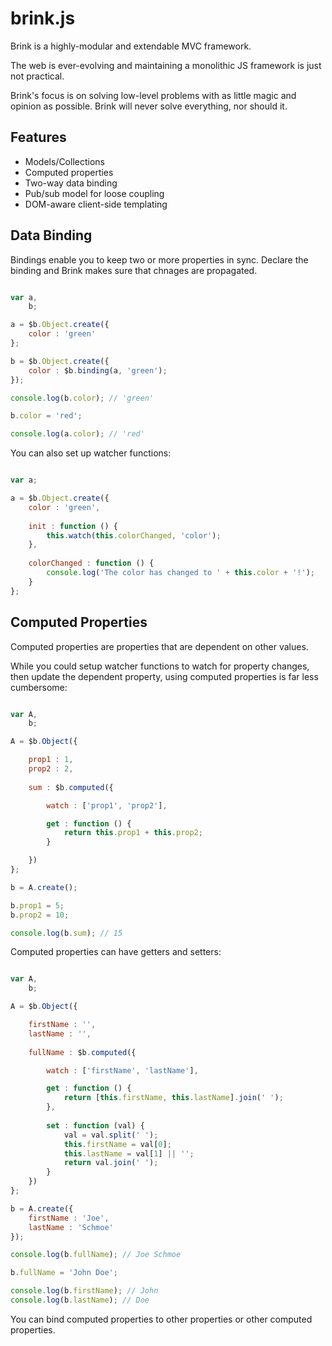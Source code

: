 # brink.js

Brink is a highly-modular and extendable MVC framework.

The web is ever-evolving and maintaining a monolithic JS framework is just not practical.

Brink's focus is on solving low-level problems with as little magic and opinion as possible.
Brink will never solve everything, nor should it. 

## Features

- Models/Collections
- Computed properties
- Two-way data binding
- Pub/sub model for loose coupling
- DOM-aware client-side templating

## Data Binding

Bindings enable you to keep two or more properties in sync.
Declare the binding and Brink makes sure that chnages are
propagated.

```javascript

var a,
    b;

a = $b.Object.create({
    color : 'green'
};

b = $b.Object.create({
    color : $b.binding(a, 'green');
});

console.log(b.color); // 'green'

b.color = 'red';

console.log(a.color); // 'red'

```
You can also set up watcher functions:

```javascript

var a;

a = $b.Object.create({
    color : 'green',
    
    init : function () {
        this.watch(this.colorChanged, 'color');
    },
    
    colorChanged : function () {
        console.log('The color has changed to ' + this.color + '!');
    }
};

````

## Computed Properties

Computed properties are properties that are dependent on other values.

While you could setup watcher functions to watch for property changes, then update 
the dependent property, using computed properties is far less cumbersome:

```javascript

var A,
    b;

A = $b.Object({

    prop1 : 1,
    prop2 : 2,
    
    sum : $b.computed({

        watch : ['prop1', 'prop2'],

        get : function () {
            return this.prop1 + this.prop2;
        }

    })
};

b = A.create();

b.prop1 = 5;
b.prop2 = 10;

console.log(b.sum); // 15

````

Computed properties can have getters and setters:

```javascript

var A,
    b;

A = $b.Object({

    firstName : '',
    lastName : '',
    
    fullName : $b.computed({

        watch : ['firstName', 'lastName'],

        get : function () {
            return [this.firstName, this.lastName].join(' ');
        },
        
        set : function (val) {
            val = val.split(' ');
            this.firstName = val[0];
            this.lastName = val[1] || '';
            return val.join(' ');
        }
    })
};

b = A.create({
    firstName : 'Joe',
    lastName : 'Schmoe'
});

console.log(b.fullName); // Joe Schmoe

b.fullName = 'John Doe';

console.log(b.firstName); // John
console.log(b.lastName); // Doe

````

You can bind computed properties to other properties or other computed properties.

